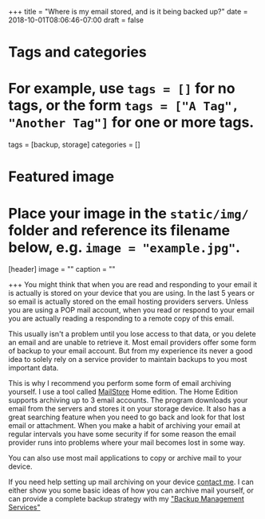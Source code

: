 +++
title = "Where is my email stored, and is it being backed up?"
date = 2018-10-01T08:06:46-07:00
draft = false

# Tags and categories
# For example, use `tags = []` for no tags, or the form `tags = ["A Tag", "Another Tag"]` for one or more tags.
tags = [backup, storage]
categories = []

# Featured image
# Place your image in the `static/img/` folder and reference its filename below, e.g. `image = "example.jpg"`.
[header]
image = ""
caption = ""

+++
You might think that when you are read and responding to your email it is actually is stored on your device that you are using. In the last 5 years or so email is actually stored on the email hosting providers servers. Unless you are using a POP mail account, when you read or respond to your email you are actually reading a responding to a remote copy of this email.

This usually isn't a problem until you lose access to that data, or you delete an email and are unable to retrieve it. Most email providers offer some form of backup to your email account. But from my experience its never a good idea to solely rely on a service provider to maintain backups to you most important data.

This is why I recommend you perform some form of email archiving yourself. I use a tool called [MailStore](https://www.mailstore.com/en/products/) Home edition. The Home Edition supports archiving up to 3 email accounts. The program downloads your email from the servers and stores it on your storage device. It also has a great searching feature when you need to go back and look for that lost email or attachment. When you make a habit of archiving your email at regular intervals you have some security if for some reason the email provider runs into problems where your mail becomes lost in some way.

You can also use most mail applications to copy or archive mail to your device.

If you need help setting up mail archiving on your device [contact me](/#contact). I can either show you some basic ideas of how you can archive mail yourself, or can provide a complete backup strategy with my ["Backup Management Services"](/packages/backup-management/)
